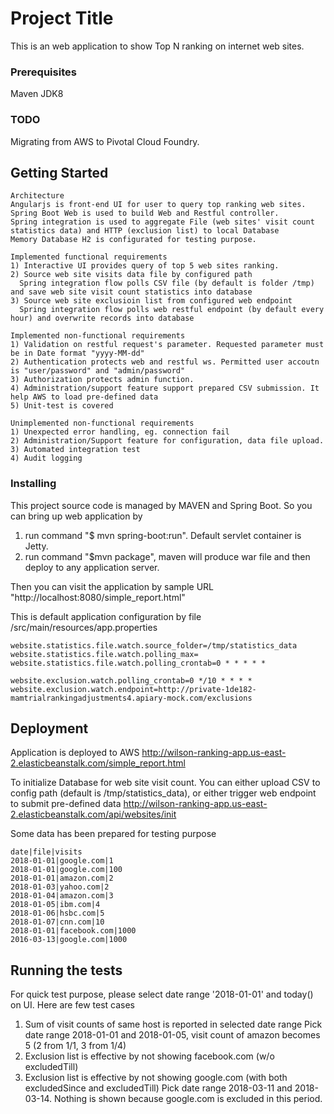 # Project Title
This is an web application to show Top N ranking on internet web sites.

### Prerequisites
Maven
JDK8

### TODO
Migrating from AWS to Pivotal Cloud Foundry.

## Getting Started
```
Architecture
Angularjs is front-end UI for user to query top ranking web sites.
Spring Boot Web is used to build Web and Restful controller.
Spring integration is used to aggregate File (web sites' visit count statistics data) and HTTP (exclusion list) to local Database
Memory Database H2 is configurated for testing purpose.
```
```
Implemented functional requirements
1) Interactive UI provides query of top 5 web sites ranking.
2) Source web site visits data file by configured path
  Spring integration flow polls CSV file (by default is folder /tmp) and save web site visit count statistics into database
3) Source web site exclusioin list from configured web endpoint
  Spring integration flow polls web restful endpoint (by default every hour) and overwrite records into database
```
```
Implemented non-functional requirements
1) Validation on restful request's parameter. Requested parameter must be in Date format "yyyy-MM-dd"
2) Authentication protects web and restful ws. Permitted user accoutn is "user/password" and "admin/password"
3) Authorization protects admin function.
4) Administration/support feature support prepared CSV submission. It help AWS to load pre-defined data
5) Unit-test is covered
```
```
Unimplemented non-functional requirements
1) Unexpected error handling, eg. connection fail
2) Administration/Support feature for configuration, data file upload.
3) Automated integration test
4) Audit logging
```

### Installing
This project source code is managed by MAVEN and Spring Boot. So you can bring up web application by 
1) run command "$ mvn spring-boot:run". Default servlet container is Jetty.
2) run command "$mvn package", maven will produce war file and then deploy to any application server.

Then you can visit the application by sample URL "http://localhost:8080/simple_report.html"

This is default application configuration by file /src/main/resources/app.properties
```
website.statistics.file.watch.source_folder=/tmp/statistics_data
website.statistics.file.watch.polling_max=
website.statistics.file.watch.polling_crontab=0 * * * * *

website.exclusion.watch.polling_crontab=0 */10 * * * *
website.exclusion.watch.endpoint=http://private-1de182-mamtrialrankingadjustments4.apiary-mock.com/exclusions
```

## Deployment
Application is deployed to AWS
http://wilson-ranking-app.us-east-2.elasticbeanstalk.com/simple_report.html

To initialize Database for web site visit count. You can either upload CSV to config path (default is /tmp/statistics_data), or either trigger web endpoint to submit pre-defined data
http://wilson-ranking-app.us-east-2.elasticbeanstalk.com/api/websites/init

Some data has been prepared for testing purpose
```
date|file|visits
2018-01-01|google.com|1
2018-01-01|google.com|100
2018-01-01|amazon.com|2
2018-01-03|yahoo.com|2
2018-01-04|amazon.com|3
2018-01-05|ibm.com|4
2018-01-06|hsbc.com|5
2018-01-07|cnn.com|10
2018-01-01|facebook.com|1000
2016-03-13|google.com|1000
```

## Running the tests
For quick test purpose, please select date range '2018-01-01' and today() on UI.
Here are few test cases
1) Sum of visit counts of same host is reported in selected date range
Pick date range 2018-01-01 and 2018-01-05, visit count of amazon becomes 5 (2 from 1/1, 3 from 1/4)
2) Exclusion list is effective by not showing facebook.com (w/o excludedTill)
3) Exclusion list is effective by not showing google.com (with both excludedSince and excludedTill)
Pick date range 2018-03-11 and 2018-03-14. Nothing is shown because google.com is excluded in this period.
